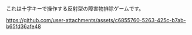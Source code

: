 これは十字キーで操作する反射型の障害物排除ゲームです。


https://github.com/user-attachments/assets/c6855760-5263-425c-b7ab-b65fd36afe48

